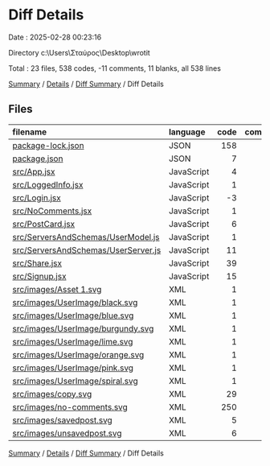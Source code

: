 # Diff Details

Date : 2025-02-28 00:23:16

Directory c:\\Users\\Σταύρος\\Desktop\\wrotit

Total : 23 files,  538 codes, -11 comments, 11 blanks, all 538 lines

[Summary](results.md) / [Details](details.md) / [Diff Summary](diff.md) / Diff Details

## Files
| filename | language | code | comment | blank | total |
| :--- | :--- | ---: | ---: | ---: | ---: |
| [package-lock.json](/package-lock.json) | JSON | 158 | 0 | 0 | 158 |
| [package.json](/package.json) | JSON | 7 | 0 | -2 | 5 |
| [src/App.jsx](/src/App.jsx) | JavaScript | 4 | 0 | 0 | 4 |
| [src/LoggedInfo.jsx](/src/LoggedInfo.jsx) | JavaScript | 1 | 0 | 0 | 1 |
| [src/Login.jsx](/src/Login.jsx) | JavaScript | -3 | 1 | 0 | -2 |
| [src/NoComments.jsx](/src/NoComments.jsx) | JavaScript | 1 | 0 | -1 | 0 |
| [src/PostCard.jsx](/src/PostCard.jsx) | JavaScript | 6 | 0 | 2 | 8 |
| [src/ServersAndSchemas/UserModel.js](/src/ServersAndSchemas/UserModel.js) | JavaScript | 1 | 0 | 0 | 1 |
| [src/ServersAndSchemas/UserServer.js](/src/ServersAndSchemas/UserServer.js) | JavaScript | 11 | 10 | 11 | 32 |
| [src/Share.jsx](/src/Share.jsx) | JavaScript | 39 | -25 | -7 | 7 |
| [src/Signup.jsx](/src/Signup.jsx) | JavaScript | 15 | 1 | 7 | 23 |
| [src/images/Asset 1.svg](/src/images/Asset%201.svg) | XML | 1 | 0 | 0 | 1 |
| [src/images/UserImage/black.svg](/src/images/UserImage/black.svg) | XML | 1 | 0 | 0 | 1 |
| [src/images/UserImage/blue.svg](/src/images/UserImage/blue.svg) | XML | 1 | 0 | 0 | 1 |
| [src/images/UserImage/burgundy.svg](/src/images/UserImage/burgundy.svg) | XML | 1 | 0 | 0 | 1 |
| [src/images/UserImage/lime.svg](/src/images/UserImage/lime.svg) | XML | 1 | 0 | 0 | 1 |
| [src/images/UserImage/orange.svg](/src/images/UserImage/orange.svg) | XML | 1 | 0 | 0 | 1 |
| [src/images/UserImage/pink.svg](/src/images/UserImage/pink.svg) | XML | 1 | 0 | 0 | 1 |
| [src/images/UserImage/spiral.svg](/src/images/UserImage/spiral.svg) | XML | 1 | 0 | 0 | 1 |
| [src/images/copy.svg](/src/images/copy.svg) | XML | 29 | 1 | 0 | 30 |
| [src/images/no-comments.svg](/src/images/no-comments.svg) | XML | 250 | 1 | 1 | 252 |
| [src/images/savedpost.svg](/src/images/savedpost.svg) | XML | 5 | 0 | 0 | 5 |
| [src/images/unsavedpost.svg](/src/images/unsavedpost.svg) | XML | 6 | 0 | 0 | 6 |

[Summary](results.md) / [Details](details.md) / [Diff Summary](diff.md) / Diff Details